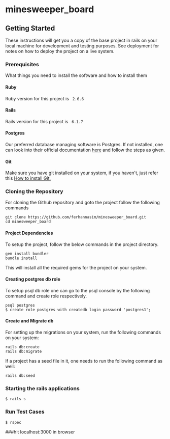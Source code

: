 # minesweeper_board
## Getting Started

These instructions will get you a copy of the base project in rails on your local machine for development and testing purposes. See deployment for notes on how to deploy the project on a live system.

### Prerequisites

What things you need to install the software and how to install them
#### Ruby
Ruby version for this project is ` 2.6.6`


#### Rails
Rails version for this project is ` 6.1.7`

#### Postgres

Our preferred database managing software is Postgres. If not installed, one can look into their official documentation [here](https://www.postgresql.org/download) and follow the steps as given.

#### Git
Make sure you have git installed on your system, if you haven't, just refer this [How to install Git.](https://git-scm.com/book/en/v2/Getting-Started-Installing-Git)

### Cloning the Repository
For cloning the Github repository and goto the project follow the following commands
```
git clone https://github.com/ferhannasim/minesweeper_board.git
cd minesweeper_board
```

#### Project Dependencies

To setup the project, follow the below commands in the project directory.
```
gem install bundler
bundle install
```
This will install all the required gems for the project on your system.

#### Creating postgres db role
To setup psql db role one can go to the psql console by the following command and create role respectively.

```
psql postgres
$ create role postgres with createdb login password 'postgres1';
```

#### Create and Migrate db
For setting up the migrations on your system, run the following commands on your system:
```
rails db:create
rails db:migrate
```
If a project has a seed file in it, one needs to run the following command as well:
```
rails db:seed
```

### Starting the rails applications

```
$ rails s
```


### Run Test Cases
```
$ rspec
```

###hit localhost:3000 in browser